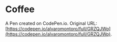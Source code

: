 # Coffee

A Pen created on CodePen.io. Original URL: [https://codepen.io/alvaromontoro/full/GRZQJWp](https://codepen.io/alvaromontoro/full/GRZQJWp).
